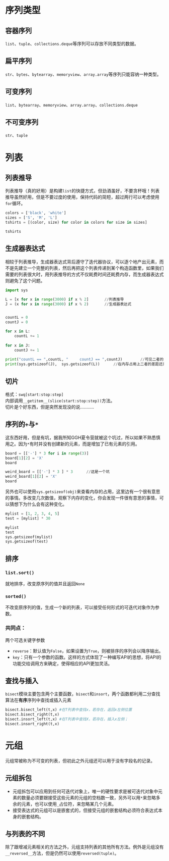 # 序列类型
## 容器序列
`list`、`tuple`、`collections.deque`等序列可以存放不同类型的数据。
## 扁平序列
`str`、`bytes`、`bytearray`、`memoryview`、`array.array`等序列只能容纳一种类型。
## 可变序列
`list`、`bytearray`、`memoryview`、`array.array`、`collections.deque`
## 不可变序列    
`str`、`tuple`

# 列表
## 列表推导
列表推导（真的好用）是构建`list`的快捷方式，但劲酒虽好，不要贪杯哦！列表推导虽然好用，但是不要过度的使用，保持代码的简短，超过两行可以考虑使用`for`循环。

```py
colors = ['black', 'white']
sizes = ['S', 'M', 'L']
tshirts = [(color, size) for color in colors for size in sizes]

tshirts
```

## 生成器表达式
相较于列表推导，生成器表达式背后遵守了迭代器协议，可以逐个地产出元素，而不是先建立一个完整的列表，然后再把这个列表传递到某个构造函数里，如果我们需要的列表很大时，用列表推导的方式不仅耗费时间还耗费内存，而生成器表达式则避免了这个问题。

```py
import sys

L = [x for x in range(3000) if x % 2]		//列表推导
J = (x for x in range(3000) if x % 2)		//生成器表达式


countL = 0
countJ = 0

for x in L:
	countL += 1
	
for x in J:
	countJ += 1
	
print("countL == ",countL, "     countJ == ",countJ)		//可见二者的效果是一样的
print(sys.getsizeof(J),  sys.getsizeof(L))		//在内存占用上二者的差距还是很大的
```

## 切片
格式：`swq[start:stop:step]`   
内部调用`__getitem__(slice(start:stop:step))`方法。    
切片是个好东西，但是突然发现没的说...........

## 序列的`+`与`*`
这东西好用，但是有坑，据我所知GGH夏令营就被这个坑过，所以如果不熟悉慎用之。因为`*`有时并没有创建新的元素，而是增加了已有元素的引用。  

```py
board = [['-'] * 3 for i in range(3)]
board[1][2] = 'X'
board

weird_board = [['-'] * 3 ] * 3		//这是一个坑
weird_board[1][2] = 'X'
board
```

另外也可以使用`sys.getsizeof(obj)`来查看内存的占用，这里边有一个很有意思的事情。多改变几次数值，观察下内存的变化，你会发现一件很有意思的事情，可以猜想下为什么会有这种变化。 

```py
mylist = [1, 2, 3, 4, 5]
test = [mylist] * 30

mylist
test
sys.getsizeof(mylist)
sys.getsizeof(test)
```

## 排序
### `list.sort()`
就地排序，改变原序列的值并且返回`None`
### `sorted()`
不改变原序列的值，生成一个新的列表，可以接受任何形式的可迭代对象作为参数。
### 共同点：
两个可选关键字参数   

+ `reverse`：默认值为`False`，如果设置为`True`，则被排序的序列会以降序输出。  
+ `key`：只有一个参数的函数。这样的方式体现了一种编写API的思想，将API的功能交给调用方来确定，使得相应的API更加灵活。

## 查找与插入
`bisect`模块主要包含两个主要函数，`bisect`和`insort`，两个函数都利用二分查找算法在**有序**序列中查找或插入元素

```py
bisect.bisect_left(t,x) #在T列表中查找x，若存在，返回x左侧位置
bisect.bisect_right(t,x)
bisect.insort_left(t,x) #在T列表中查找X，若存在，插入x左侧；
bisect.insort_right(t,x)
```

# 元组
元组常被称为不可变的列表，但初此之外元组还可以用于没有字段名的记录。
## 元组拆包
+ 元组拆包可以应用到任何可迭代对象上，唯一的硬性要求是被可迭代对象中元素的数量必须要跟接受这些元素的元组的空档数一致，另外可以用`*`来忽略多余的元素，也可以使用`_`占位符，来忽略某几个元素。   
+ 接受表达式的元组可以是嵌套式的，但接受元组的嵌套结构必须符合表达式本身的嵌套结构。  

## 与列表的不同
除了跟增减元素相关的方法之外，元组支持列表的其他所有方法。例外是元组没有`__reversed__`方法，但是仍然可以使用`reversed(tuple)`。
